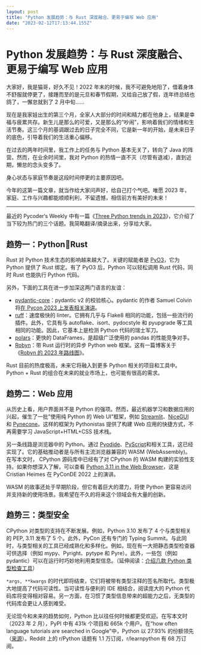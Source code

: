 ```yaml
---
layout: post
title: "Python 发展趋势：与 Rust 深度融合、更易于编写 Web 应用"
date: "2023-02-12T17:13:44.155Z"
---
```

Python 发展趋势：与 Rust 深度融合、更易于编写 Web 应用
====================================

大家好，我是猫哥，好久不见！2022 年末的时候，我不可避免地阳了，借着身体不舒服就停更了，接踵而至的是元旦和春节假期，又给自己放了假，连年终总结也鸽了，一懈怠就到了 2 月中旬……

现在是我家娃出生的第三个月，全家人大部分的时间和精力都在他身上，结果是幸福与疲累共存。新生儿是那么的可爱，又是那么的“吵闹”，影响着我们的情绪和生活节奏。这三个月的基调跟过去的日子完全不同，它是新一年的开始，是未来日子的底色，引导着我们的生活重心偏移。

在过去的两年时间里，我工作上的任务与 Python 基本无关了，转向了 Java 的阵营。然而，在业余时间里，我对 Python 的热情一直不灭（尽管有退减），直到近期，懒怠的念头变多了。

身心状态与家庭节奏是这段时间停更的主要原因吧。

今年的这第一篇文章，就当作给大家问声好，给自己打个气吧。唯愿 2023 年，家庭、工作与兴趣都能顺顺利利，不留遗憾，相信前方有美好的未来！

* * *

最近的 Pycoder‘s Weekly 中有一篇《[Three Python trends in 2023](https://blog.jerrycodes.com/python-trends-in-2023/)》，它介绍了当下较为热门的三个话题。我简略翻译/摘录出来，分享给大家。

趋势一：Python🤝Rust
----------------

Rust 对 Python 技术生态的影响越来越大了。关键的赋能者是 [PyO3](https://github.com/PyO3/pyo3)，它为 Python 提供了 Rust 绑定。有了 PyO3 后，Python 可以轻松调用 Rust 代码，同时 Rust 也能执行 Python 代码。

另外，下面的工具在进一步加深这两门语言的友谊：

*   [pydantic-core](https://github.com/pydantic/pydantic-core)：pydantic v2 的校验核心。pydantic 的作者 Samuel Colvin 将[在 Pycon 2023 上发表相关演讲](https://twitter.com/samuel_colvin/status/1615044553425424384)。
*   [ruff](https://github.com/charliermarsh/ruff)：速度极快的 linter。它拥有几乎与 Flake8 相同的功能，包括一些流行的插件。此外，它具有与 autoflake、isort、pydocstyle 和 pyupgrade 等工具相同的功能。因此，它基本上是检测 Python 代码的瑞士军刀。
*   [polars](https://github.com/pola-rs/polars)：更快的 DataFrames，是超级广泛使用的 pandas 的性能竞争对手。
*   [Robyn](https://github.com/sansyrox/robyn)：带 Rust 运行时的异步 Python web 框架。这有一篇博客关于《[Robyn 的 2023 年路线图](https://sansyrox.medium.com/robyns-plans-for-2023-7eda52011563)》。

Rust 目前的热度极高，未来它将融入到更多 Python 相关的项目和工具中。Python + Rust 的组合在未来的就业市场上，也可能有很高的需求。

趋势二：Web 应用
----------

从历史上看，用户界面并不是 Python 的强项。然而，最近机器学习和数据应用的兴起，催生了一批”使用纯 Python 的 Web UI”框架，例如 [Streamlit](https://github.com/streamlit/streamlit)、[NiceGUI](https://github.com/zauberzeug/nicegui) 和 [Pynecone](https://github.com/pynecone-io/pynecone)。这样的框架为 Pythonistas 提供了构建 Web 应用的快捷方式，不再需要学习 JavaScript+HTML+CSS 技术栈。

另一条线路是浏览器中的 Python。通过 [Pyodide](https://pyodide.org/en/stable/)、[PyScript](https://pyscript.net/)和相关工具，这已经实现了。它的基础推动者是与所有主流浏览器兼容的 WASM (WebAssembly)。在写本文时， CPython 源码库中已经有了对 CPython 的 WASM 构建的实验性支持。如果你想深入了解，可以查看 [Python 3.11 in the Web Browser](https://youtu.be/oa2LllRZUlU)，这是 Cristian Heimes 在 PyConDE 2022 上的演讲。

WASM 的故事还处于早期阶段，但它有着巨大的潜力，将使 Python 更容易访问并支持新的使用场景。我希望在不久的将来这个领域会有大量的创新。

趋势三：类型安全
--------

CPython 对类型的支持在不断发展。例如，Python 3.10 发布了 4 个与类型相关的 PEP, 3.11 发布了 5 个。此外，PyCon 还有专门的 Typing Summit。与此同时，与类型相关的工具已经成熟化和多样化。例如，现在有一大把静态类型检查器可供选择（例如 mypy、Pyright、pytype 和 Pyre）。此外，一些包（例如 pydantic）可以在运行时巧妙地利用类型信息。（延伸阅读：[介绍几款 Python 类型检查工具](https://mp.weixin.qq.com/s/l8FyTp_oxdBEcg95fgWrDA)）

`*args, **kwargs` 的时代即将结束，它们将被带有类型注释的签名所取代。类型极大地提高了代码可读性。当可读性与便利的 IDE 相结合，阅读庞大的 Python 代码库将变得相对容易。另一方面，在习惯了类型信息带来的超能力之后，无类型的代码库会更让人感到难受。

无论现今和未来的趋势如何，Python 比以往任何时候都更受欢迎。在写本文时（2023 年 2 月），PyPI 中有 431k 个项目和 665k 个用户。在“how often language tutorials are searched in Google”中，Python 以 27.93% 的份额领先（[来源](https://pypl.github.io/PYPL.html)）。Reddit 上的 r/Python 话题有 1.1 万订阅，r/learnpython 有 68 万订阅。